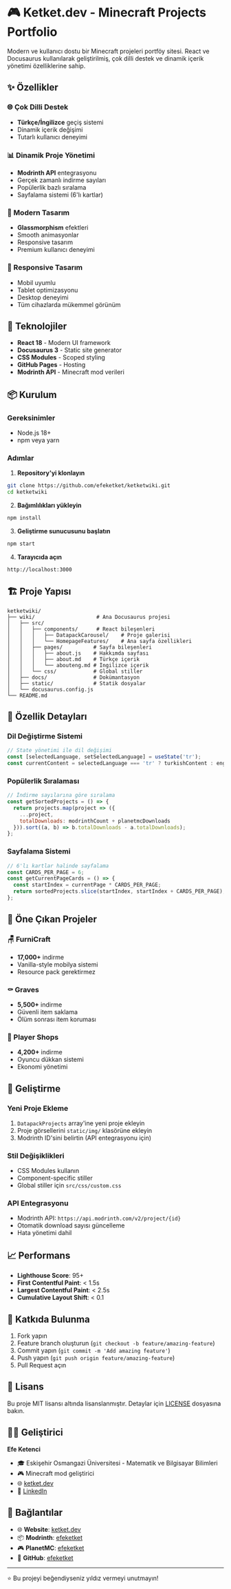 # 🎮 Ketket.dev - Minecraft Projects Portfolio

Modern ve kullanıcı dostu bir Minecraft projeleri portföy sitesi. React ve Docusaurus kullanılarak geliştirilmiş, çok dilli destek ve dinamik içerik yönetimi özelliklerine sahip.

## ✨ Özellikler

### 🌐 Çok Dilli Destek
- **Türkçe/İngilizce** geçiş sistemi
- Dinamik içerik değişimi
- Tutarlı kullanıcı deneyimi

### 📊 Dinamik Proje Yönetimi
- **Modrinth API** entegrasyonu
- Gerçek zamanlı indirme sayıları
- Popülerlik bazlı sıralama
- Sayfalama sistemi (6'lı kartlar)

### 🎨 Modern Tasarım
- **Glassmorphism** efektleri
- Smooth animasyonlar
- Responsive tasarım
- Premium kullanıcı deneyimi

### 📱 Responsive Tasarım
- Mobil uyumlu
- Tablet optimizasyonu
- Desktop deneyimi
- Tüm cihazlarda mükemmel görünüm

## 🚀 Teknolojiler

- **React 18** - Modern UI framework
- **Docusaurus 3** - Static site generator
- **CSS Modules** - Scoped styling
- **GitHub Pages** - Hosting
- **Modrinth API** - Minecraft mod verileri

## 📦 Kurulum

### Gereksinimler
- Node.js 18+ 
- npm veya yarn

### Adımlar

1. **Repository'yi klonlayın**
```bash
git clone https://github.com/efeketket/ketketwiki.git
cd ketketwiki
```

2. **Bağımlılıkları yükleyin**
```bash
npm install
```

3. **Geliştirme sunucusunu başlatın**
```bash
npm start
```

4. **Tarayıcıda açın**
```
http://localhost:3000
```

## 🏗️ Proje Yapısı

```
ketketwiki/
├── wiki/                    # Ana Docusaurus projesi
│   ├── src/
│   │   ├── components/      # React bileşenleri
│   │   │   ├── DatapackCarousel/    # Proje galerisi
│   │   │   └── HomepageFeatures/    # Ana sayfa özellikleri
│   │   ├── pages/          # Sayfa bileşenleri
│   │   │   ├── about.js    # Hakkımda sayfası
│   │   │   ├── about.md    # Türkçe içerik
│   │   │   └── abouteng.md # İngilizce içerik
│   │   └── css/            # Global stiller
│   ├── docs/               # Dokümantasyon
│   ├── static/             # Statik dosyalar
│   └── docusaurus.config.js
└── README.md
```

## 🎯 Özellik Detayları

### Dil Değiştirme Sistemi
```javascript
// State yönetimi ile dil değişimi
const [selectedLanguage, setSelectedLanguage] = useState('tr');
const currentContent = selectedLanguage === 'tr' ? turkishContent : englishContent;
```

### Popülerlik Sıralaması
```javascript
// İndirme sayılarına göre sıralama
const getSortedProjects = () => {
  return projects.map(project => ({
    ...project,
    totalDownloads: modrinthCount + planetmcDownloads
  })).sort((a, b) => b.totalDownloads - a.totalDownloads);
};
```

### Sayfalama Sistemi
```javascript
// 6'lı kartlar halinde sayfalama
const CARDS_PER_PAGE = 6;
const getCurrentPageCards = () => {
  const startIndex = currentPage * CARDS_PER_PAGE;
  return sortedProjects.slice(startIndex, startIndex + CARDS_PER_PAGE);
};
```

## 🌟 Öne Çıkan Projeler

### 🪑 FurniCraft
- **17,000+** indirme
- Vanilla-style mobilya sistemi
- Resource pack gerektirmez

### ⚰️ Graves
- **5,500+** indirme
- Güvenli item saklama
- Ölüm sonrası item koruması

### 🏪 Player Shops
- **4,200+** indirme
- Oyuncu dükkan sistemi
- Ekonomi yönetimi

## 🔧 Geliştirme

### Yeni Proje Ekleme
1. `DatapackProjects` array'ine yeni proje ekleyin
2. Proje görsellerini `static/img/` klasörüne ekleyin
3. Modrinth ID'sini belirtin (API entegrasyonu için)

### Stil Değişiklikleri
- CSS Modules kullanın
- Component-specific stiller
- Global stiller için `src/css/custom.css`

### API Entegrasyonu
- Modrinth API: `https://api.modrinth.com/v2/project/{id}`
- Otomatik download sayısı güncelleme
- Hata yönetimi dahil

## 📈 Performans

- **Lighthouse Score**: 95+
- **First Contentful Paint**: < 1.5s
- **Largest Contentful Paint**: < 2.5s
- **Cumulative Layout Shift**: < 0.1

## 🤝 Katkıda Bulunma

1. Fork yapın
2. Feature branch oluşturun (`git checkout -b feature/amazing-feature`)
3. Commit yapın (`git commit -m 'Add amazing feature'`)
4. Push yapın (`git push origin feature/amazing-feature`)
5. Pull Request açın

## 📄 Lisans

Bu proje MIT lisansı altında lisanslanmıştır. Detaylar için [LICENSE](LICENSE) dosyasına bakın.

## 👨‍💻 Geliştirici

**Efe Ketenci**
- 🎓 Eskişehir Osmangazi Üniversitesi - Matematik ve Bilgisayar Bilimleri
- 🎮 Minecraft mod geliştirici
- 🌐 [ketket.dev](https://ketket.dev)
- 📧 [LinkedIn](https://www.linkedin.com/in/efe-ketancı-193902248/)

## 🔗 Bağlantılar

- 🌐 **Website**: [ketket.dev](https://ketket.dev)
- 📦 **Modrinth**: [efeketket](https://modrinth.com/user/efeketket)
- 🎮 **PlanetMC**: [efeketket](https://www.planetminecraft.com/member/efeketket/)
- 🔧 **GitHub**: [efeketket](https://github.com/efeketket)

---

⭐ Bu projeyi beğendiyseniz yıldız vermeyi unutmayın! 